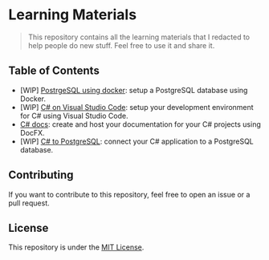 # Learning Materials

> This repository contains all the learning materials that I redacted to help people do new stuff. Feel free to use it and share it.

## Table of Contents

- [WIP] [PostrgeSQL using docker](docs/postgresql-docker.md): setup a PostgreSQL database using Docker.
- [WIP] [C# on Visual Studio Code](docs/csharp-on-vscode.md): setup your development environment for C# using Visual Studio Code.
- [C# docs](docs/csharp-docs.md): create and host your documentation for your C# projects using DocFX.
- [WIP] [C# to PostgreSQL](docs/csharp-to-postgres.md): connect your C# application to a PostgreSQL database.

## Contributing

If you want to contribute to this repository, feel free to open an issue or a pull request.

## License

This repository is under the [MIT License](LICENSE).
